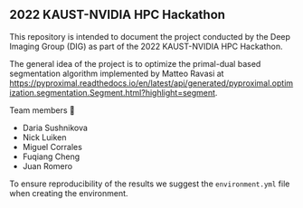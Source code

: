 
## 2022 KAUST-NVIDIA HPC Hackathon

This repository is intended to document the project conducted by the Deep Imaging
Group (DIG) as part of the 2022 KAUST-NVIDIA HPC Hackathon.

The general idea of the project is to optimize the primal-dual based segmentation algorithm implemented by
Matteo Ravasi at https://pyproximal.readthedocs.io/en/latest/api/generated/pyproximal.optimization.segmentation.Segment.html?highlight=segment.

Team members :robot:

- Daria Sushnikova
- Nick Luiken
- Miguel Corrales
- Fuqiang Cheng
- Juan Romero

To ensure reproducibility of the results we suggest the `environment.yml` file when creating the environment.
